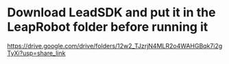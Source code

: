 # Download LeadSDK and put it in the LeapRobot folder before running it
https://drive.google.com/drive/folders/12w2_TJzrjN4MLR2o4WAHGBqk7i2gTyXi?usp=share_link
